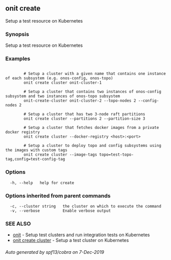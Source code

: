 ## onit create

Setup a test resource on Kubernetes

### Synopsis

Setup a test resource on Kubernetes

### Examples

```

		# Setup a cluster with a given name that contains one instance of each subsystem (e.g. onos-config, onos-topo)
		onit create cluster onit-cluster-1 

		# Setup a cluster that contains two instances of onos-config subsystem and two instances of onos-topo subsystem
		onit-create-cluster onit-cluster-2 --topo-nodes 2 --config-nodes 2

		# Setup a cluster that has two 3-node raft partitions
		onit create cluster --partitions 2 --partition-size 3

		# Setup a cluster that fetches docker images from a private docker registry
		onit create cluster --docker-registry <host>:<port>
	
		# Setup a cluster to deploy topo and config subsystems using the images with custom tags 
        onit create cluster --image-tags topo=test-topo-tag,config=test-config-tag
```

### Options

```
  -h, --help   help for create
```

### Options inherited from parent commands

```
  -c, --cluster string   the cluster on which to execute the command
  -v, --verbose          Enable verbose output
```

### SEE ALSO

* [onit](onit.md)	 - Setup test clusters and run integration tests on Kubernetes
* [onit create cluster](onit_create_cluster.md)	 - Setup a test cluster on Kubernetes

###### Auto generated by spf13/cobra on 7-Dec-2019
